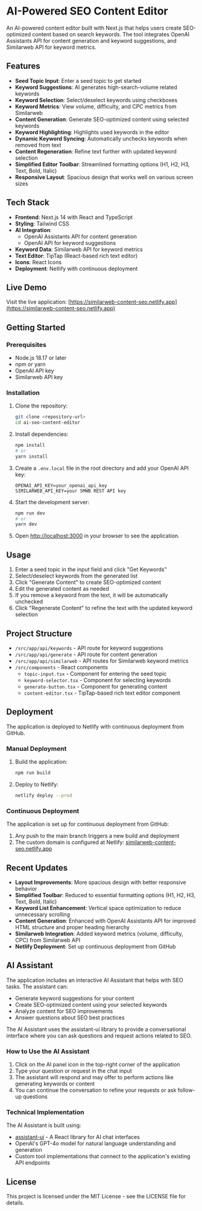 # AI-Powered SEO Content Editor

An AI-powered content editor built with Next.js that helps users create SEO-optimized content based on search keywords. The tool integrates OpenAI Assistants API for content generation and keyword suggestions, and Similarweb API for keyword metrics.

## Features

- **Seed Topic Input**: Enter a seed topic to get started
- **Keyword Suggestions**: AI generates high-search-volume related keywords
- **Keyword Selection**: Select/deselect keywords using checkboxes
- **Keyword Metrics**: View volume, difficulty, and CPC metrics from Similarweb
- **Content Generation**: Generate SEO-optimized content using selected keywords
- **Keyword Highlighting**: Highlights used keywords in the editor
- **Dynamic Keyword Syncing**: Automatically unchecks keywords when removed from text
- **Content Regeneration**: Refine text further with updated keyword selection
- **Simplified Editor Toolbar**: Streamlined formatting options (H1, H2, H3, Text, Bold, Italic)
- **Responsive Layout**: Spacious design that works well on various screen sizes

## Tech Stack

- **Frontend**: Next.js 14 with React and TypeScript
- **Styling**: Tailwind CSS
- **AI Integration**: 
  - OpenAI Assistants API for content generation
  - OpenAI API for keyword suggestions
- **Keyword Data**: Similarweb API for keyword metrics
- **Text Editor**: TipTap (React-based rich text editor)
- **Icons**: React Icons
- **Deployment**: Netlify with continuous deployment

## Live Demo

Visit the live application: [https://similarweb-content-seo.netlify.app](https://similarweb-content-seo.netlify.app)

## Getting Started

### Prerequisites

- Node.js 18.17 or later
- npm or yarn
- OpenAI API key
- Similarweb API key

### Installation

1. Clone the repository:
   ```bash
   git clone <repository-url>
   cd ai-seo-content-editor
   ```

2. Install dependencies:
   ```bash
   npm install
   # or
   yarn install
   ```

3. Create a `.env.local` file in the root directory and add your OpenAI API key:
   ```
   OPENAI_API_KEY=your_openai_api_key
   SIMILARWEB_API_KEY=your SMWB REST API key
   ```

4. Start the development server:
   ```bash
   npm run dev
   # or
   yarn dev
   ```

5. Open [http://localhost:3000](http://localhost:3000) in your browser to see the application.

## Usage

1. Enter a seed topic in the input field and click "Get Keywords"
2. Select/deselect keywords from the generated list
3. Click "Generate Content" to create SEO-optimized content
4. Edit the generated content as needed
5. If you remove a keyword from the text, it will be automatically unchecked
6. Click "Regenerate Content" to refine the text with the updated keyword selection

## Project Structure

- `/src/app/api/keywords` - API route for keyword suggestions
- `/src/app/api/generate` - API route for content generation
- `/src/app/api/similarweb` - API routes for Similarweb keyword metrics
- `/src/components` - React components
  - `topic-input.tsx` - Component for entering the seed topic
  - `keyword-selector.tsx` - Component for selecting keywords
  - `generate-button.tsx` - Component for generating content
  - `content-editor.tsx` - TipTap-based rich text editor component

## Deployment

The application is deployed to Netlify with continuous deployment from GitHub.

### Manual Deployment

1. Build the application:
   ```bash
   npm run build
   ```

2. Deploy to Netlify:
   ```bash
   netlify deploy --prod
   ```

### Continuous Deployment

The application is set up for continuous deployment from GitHub:
1. Any push to the main branch triggers a new build and deployment
2. The custom domain is configured at Netlify: [similarweb-content-seo.netlify.app](https://similarweb-content-seo.netlify.app)

## Recent Updates

- **Layout Improvements**: More spacious design with better responsive behavior
- **Simplified Toolbar**: Reduced to essential formatting options (H1, H2, H3, Text, Bold, Italic)
- **Keyword List Enhancement**: Vertical space optimization to reduce unnecessary scrolling
- **Content Generation**: Enhanced with OpenAI Assistants API for improved HTML structure and proper heading hierarchy
- **Similarweb Integration**: Added keyword metrics (volume, difficulty, CPC) from Similarweb API
- **Netlify Deployment**: Set up continuous deployment from GitHub

## AI Assistant

The application includes an interactive AI Assistant that helps with SEO tasks. The assistant can:

- Generate keyword suggestions for your content
- Create SEO-optimized content using your selected keywords
- Analyze content for SEO improvements
- Answer questions about SEO best practices

The AI Assistant uses the assistant-ui library to provide a conversational interface where you can ask questions and request actions related to SEO.

### How to Use the AI Assistant

1. Click on the AI panel icon in the top-right corner of the application
2. Type your question or request in the chat input
3. The assistant will respond and may offer to perform actions like generating keywords or content
4. You can continue the conversation to refine your requests or ask follow-up questions

### Technical Implementation

The AI Assistant is built using:

- [assistant-ui](https://github.com/assistant-ui/assistant-ui) - A React library for AI chat interfaces
- OpenAI's GPT-4o model for natural language understanding and generation
- Custom tool implementations that connect to the application's existing API endpoints

## License

This project is licensed under the MIT License - see the LICENSE file for details.
